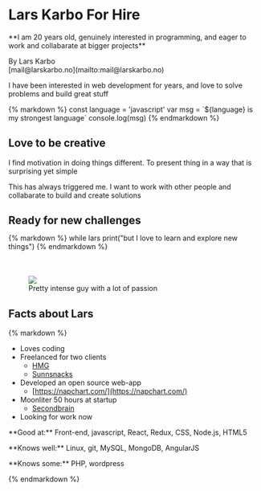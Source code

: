 # Lars Karbo For Hire


<div class="main" style="margin-bottom:50px">

<p>**I am 20 years old, genuinely interested in programming, and eager to work and collabarate at bigger projects**</p>

<p class="byline">By Lars Karbo<br>[mail@larskarbo.no](mailto:mail@larskarbo.no)</p>

<p>I have been interested in web development for years, and love to solve problems and build great stuff</p>

{% markdown %}
	const language = 'javascript'
	var msg = ´${language} is my
	 strongest language´
	console.log(msg)
{% endmarkdown %}

<h2>Love to be creative</h2>

<p>I find motivation in doing things different. To present thing in a way that is surprising yet simple</p>

<p>This has always triggered me. I want to work with other people and collabarate to build and create solutions</p>

<h2 style="margin-bottom: 10px">Ready for new challenges</h2>

{% markdown %}
	while lars
		print("but I love to learn
		and explore new things")
{% endmarkdown %}

</div>

<figure>
	<img src="/picture_lars.jpg" />
	<figcaption>Pretty intense guy with a lot of passion</figcaption>
</figure>

<div class="infobox">

<h2>Facts about Lars</h2>

{% markdown %}
* Loves coding
* Freelanced for two clients
	* [HMG](https://hjorundfjordmountainguide.no/)
	* [Sunnsnacks](https://sunnsnacks.larskarbo.no/)
* Developed an open source web-app
	* [https://napchart.com/](https://napchart.com/)
* Moonliter 50 hours at startup
	* [Secondbrain](http://secondbrain.ai/)
* Looking for work now


<p>**Good at:** Front-end, javascript, React, Redux, CSS, Node.js, HTML5</p>
<p>**Knows well:** Linux, git, MySQL, MongoDB, AngularJS</p>
<p>**Knows some:** PHP, wordpress</p>

{% endmarkdown %}

</div>